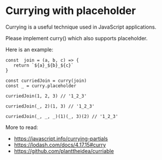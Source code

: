# Currying with placeholder
Currying is a useful technique used in JavaScript applications.

Please implement curry() which also supports placeholder.

Here is an example:

```
const  join = (a, b, c) => {
   return `${a}_${b}_${c}`
}

const curriedJoin = curry(join)
const _ = curry.placeholder

curriedJoin(1, 2, 3) // '1_2_3'

curriedJoin(_, 2)(1, 3) // '1_2_3'

curriedJoin(_, _, _)(1)(_, 3)(2) // '1_2_3'
```

More to read:

- https://javascript.info/currying-partials
- https://lodash.com/docs/4.17.15#curry
- https://github.com/planttheidea/curriable
